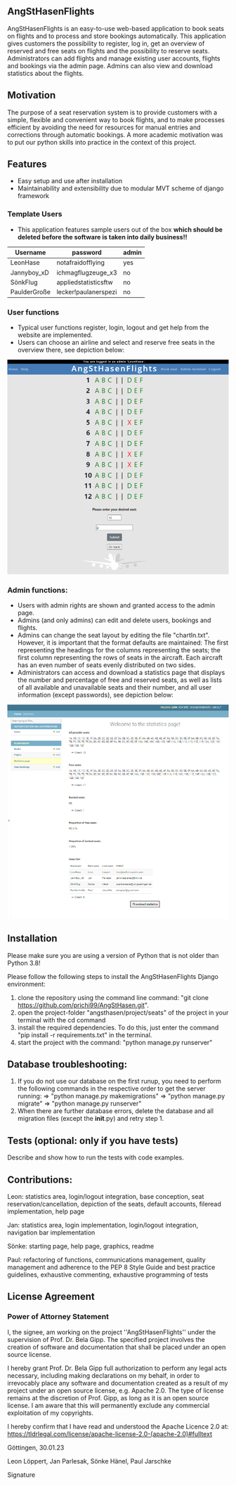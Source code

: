 ## AngStHasenFlights

AngStHasenFlights is an easy-to-use web-based application to book seats on flights and to process and store bookings
automatically.
This application gives customers the possibility to register, log in, get an overview of reserved and free seats on
flights and the possibility to reserve seats.
Administrators can add flights and manage existing user accounts, flights and bookings via the admin page. Admins can
also view and download statistics about the flights.

## Motivation

The purpose of a seat reservation system is to provide customers with a simple, flexible and convenient way to book
flights, and to make processes efficient by avoiding the need for resources for manual entries and corrections through
automatic bookings.
A more academic motivation was to put our python skills into practice in the context of this project.

## Features

- Easy setup and use after installation
- Maintainability and extensibility due to modular MVT scheme of django framework

### Template Users

- This application features sample users out of the box **which should be deleted before the software is taken into
  daily business!!**

| Username     | password             | admin |
|--------------|----------------------|-------|
| LeonHase     | notafraidofflying    | yes   |
| Jannyboy_xD  | ichmagflugzeuge_x3   | no    |
| SönkFlug     | appliedstatisticsftw | no    |
| PaulderGroße | lecker!paulanerspezi | no    |

### User functions

- Typical user functions register, login, logout and get help from the website are implemented.
- Users can choose an airline and select and reserve free seats in the overview there, see depiction below:

![](project/seats/flightseats/static/img/images/book_seat.png)

### Admin functions:

- Users with admin rights are shown and granted access to the admin page.
- Admins (and only admins) can edit and delete users, bookings and flights.
- Admins can change the seat layout by editing the file "chartIn.txt".
  However, it is important that the format defaults are maintained: The first representing the headings for the columns
  representing the seats; the first column representing the rows of seats in the aircraft. Each aircraft has an even
  number of seats evenly distributed on two sides.
- Administrators can access and download a statistics page that displays the number and percentage of free and reserved
  seats, as well as lists of all available and unavailable seats and their number, and all user information (except
  passwords), see depiction below:

![](project/seats/flightseats/static/img/images/show_stats.png)

## Installation

Please make sure you are using a version of Python that is not older than Python 3.8!

Please follow the following steps to install the AngStHasenFlights Django environment:

1. clone the repository using the command line command: "git clone https://github.com/prichi99/AngStHasen.git".
2. open the project-folder "angsthasen/project/seats" of the project in your terminal with the cd command
3. install the required dependencies. To do this, just enter the command "pip install -r requirements.txt" in the
   terminal.
4. start the project with the command: "python manage.py runserver"

## Database troubleshooting:

1. If you do not use our database on the first runup, you need to perform the following commands in the respective order
   to get the server running:
   => "python manage.py makemigrations"
   => "python manage.py migrate"
   => "python manage.py runserver"
2. When there are further database errors, delete the database and all migration files (except the __init__.py) and
   retry step 1.

## Tests (optional: only if you have tests)

Describe and show how to run the tests with code examples.

## Contributions:

Leon: statistics area, login/logout integration, base conception, seat reservation/cancellation, depiction of the seats,
default accounts, fileread implementation, help page

Jan: statistics area, login implementation, login/logout integration, navigation bar implementation

Sönke: starting page, help page, graphics, readme

Paul: refactoring of functions, communications management, quality management and adherence to the PEP 8 Style Guide and
best practice guidelines, exhaustive commenting, exhaustive programming of tests

## License Agreement

### Power of Attorney Statement

I, the signee, am working on the project ''AngStHasenFlights'' under the supervision of Prof. Dr. Bela Gipp. The
specified project involves the creation of software and documentation that shall be placed under an open source license.

I hereby grant Prof. Dr. Bela Gipp full authorization to perform any legal acts necessary, including making declarations
on my behalf, in order to irrevocably place any software and documentation created as a result of my project under an
open source license, e.g. Apache 2.0. The type of license remains at the discretion of Prof. Gipp, as long as it is an
open source license. I am aware that this will permanently exclude any commercial exploitation of my copyrights.

I hereby confirm that I have read and understood the Apache Licence 2.0
at: https://tldrlegal.com/license/apache-license-2.0-(apache-2.0)#fulltext

Göttingen, 30.01.23

Leon Löppert, Jan Parlesak, Sönke Hänel, Paul Jarschke

Signature
